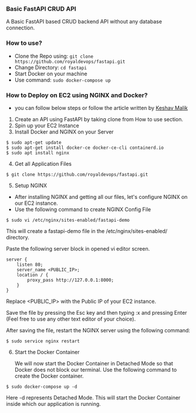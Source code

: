 ### Basic FastAPI CRUD API

A Basic FastAPI based CRUD backend API without any database connection.

### How to use?

- Clone the Repo using: `git clone https://github.com/royaldevops/fastapi.git`
- Change Directory: `cd fastapi`
- Start Docker on your machine
- Use command: `sudo docker-compose up`

### How to Deploy on EC2 using NGINX and Docker?
- you can follow below steps or follow the article written by [Keshav Malik](https://dev.to/theinfosecguy/how-to-deploy-a-fastapi-application-using-docker-on-aws-4m61 ) 
1. Create an API using FastAPI by taking clone from How to use section.
2. Spin up your EC2 Instance
3. Install Docker and NGINX on your Server
```
$ sudo apt-get update
$ sudo apt-get install docker-ce docker-ce-cli containerd.io
$ sudo apt install nginx
```
4. Get all Application Files
```
$ git clone https://github.com/royaldevops/fastapi.git
```
5. Setup NGINX
- After installing NGINX and getting all our files, let's configure NGINX on our EC2 instance.
- Use the following command to create NGINX Config File
```
$ sudo vi /etc/nginx/sites-enabled/fastapi-demo
```
This will create a fastapi-demo file in the /etc/nginx/sites-enabled/ directory.

Paste the following server block in opened vi editor screen.

```
server {
    listen 80;
    server_name <PUBLIC_IP>;
    location / {
        proxy_pass http://127.0.0.1:8000;
    }
}
```

Replace <PUBLIC_IP> with the Public IP of your EC2 instance.

Save the file by pressing the Esc key and then typing :x and pressing Enter (Feel free to use any other text editor of your choice).

After saving the file, restart the NGINX server using the following command:

```
$ sudo service nginx restart
```

6. Start the Docker Container

    We will now start the Docker Container in Detached Mode so that Docker does not block our terminal. Use the following command to create the Docker container.
```
$ sudo docker-compose up -d
```
Here -d represents Detached Mode. This will start the Docker Container inside which our application is running.
